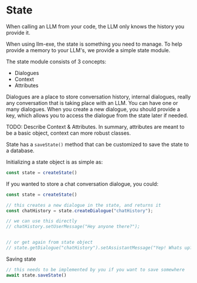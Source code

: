 # State

When calling an LLM from your code, the LLM only knows the history you provide it.

When using llm-exe, the state is something you need to manage. To help provide a memory to your LLM's, we provide a simple state module. 

The state module consists of 3 concepts:
- Dialogues
- Context
- Attributes

Dialogues are a place to store conversation history, internal dialogues, really any conversation that is taking place with an LLM. You can have one or many dialogues. When you create a new dialogue, you should provide a key, which allows you to access the dialogue from the state later if needed.

TODO:
Describe Context & Attributes. In summary, attributes are meant to be a basic object, context can more robust classes.

State has a `saveState()` method that can be customized to save the state to a database.

Initializing a state object is as simple as:
```ts
const state = createState()
```

If you wanted to store a chat conversation dialogue, you could:
```ts
const state = createState()

// this creates a new dialogue in the state, and returns it
const chatHistory = state.createDialogue("chatHistory");

// we can use this directly
// chatHistory.setUserMessage("Hey anyone there?");


// or get again from state object
// state.getDialogue("chatHistory").setAssistantMessage("Yep! Whats up?");
```


Saving state
```ts
// this needs to be implemented by you if you want to save somewhere
await state.saveState()
```